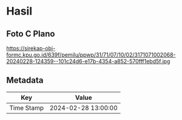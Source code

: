 # Hasil

## Foto C Plano

https://sirekap-obj-formc.kpu.go.id/639f/pemilu/ppwp/31/71/07/10/02/3171071002068-20240228-124359--101c24d6-e17b-4354-a852-570fff1ebd5f.jpg


## Metadata

| Key        | Value               |
| ---------- | ------------------- |
| Time Stamp | 2024-02-28 13:00:00 |



